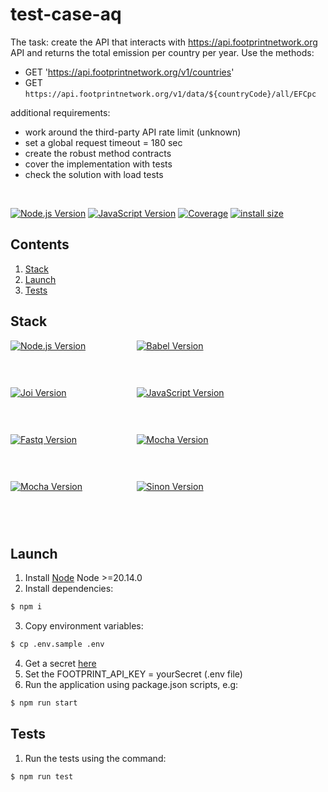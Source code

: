 # test-case-aq
The task: create the API that interacts with https://api.footprintnetwork.org API and returns the total emission per country per year.
Use the methods:
* GET 'https://api.footprintnetwork.org/v1/countries'
* GET `https://api.footprintnetwork.org/v1/data/${countryCode}/all/EFCpc`

additional requirements:
* work around the third-party API rate limit (unknown) 
* set a global request timeout = 180 sec
* create the robust method contracts
* cover the implementation with tests
* check the solution with load tests

<br>
<p style="display: block; width: 100%; text-align:left;">
  <a href="https://nodejs.org/en/about" target="_blank"><img src="https://img.shields.io/badge/Node.js-v20.14.0-blue?logo=nodedotjs" alt="Node.js Version" /></a>
  <a href="https://ecma-international.org/" target="_blank"><img src="https://img.shields.io/badge/JavaScript-ECMA412-blue?logo=javascript" alt="JavaScript Version" /></a>
  <a href="" target="_blank"><img src="https://img.shields.io/badge/covarage-100%25-%2300c642?style=flat" alt="Coverage" /></a>
  <a href="" rel="nofollow"><img src="https://img.shields.io/badge/istall_size-140%20KB-%23ebdb32?style=flat" alt="install size"></a>
</p>

## Contents

1. [Stack](#stack)
2. [Launch](#launch)
3. [Tests](#tests)

## Stack

<div>
    <div>
          <div style="display: flex; flex-wrap: wrap; height: 300px;">
            <div style="width: 40%; height: fit-content;"><a href="https://nodejs.org/en/about" target="_blank"><img src="https://img.shields.io/badge/Node.js-v20.14.0-blue?style=for-the-badge&logo=nodedotjs" alt="Node.js Version" /></a></div>
            <div style="width: 40%; height: fit-content;"><a href="https://babeljs.io/" target="_blank"><img src="https://img.shields.io/badge/@babel/core-v7.26.0-blue?style=for-the-badge&logo=babel" alt="Babel Version" /></a></div>
            <div style="width: 40%; height: fit-content;"><a href="https://www.npmjs.com/package/joi" target="_blank"><img src="https://img.shields.io/badge/Joi-v17.13.3-blue?style=for-the-badge" alt="Joi Version" /></a></div>
            <div style="width: 40%; height: fit-content;"><a href="https://ecma-international.org/" target="_blank"><img src="https://img.shields.io/badge/JavaScript-ECMA412-blue?style=for-the-badge&logo=javascript" alt="JavaScript Version" /></a></div>
            <div style="width: 40%; height: fit-content;"><a href="https://www.npmjs.com/package/fastq" target="_blank"><img src="https://img.shields.io/badge/fastq-v1.18.0-blue?style=for-the-badge" alt="Fastq Version" /></a></div>
            <div style="width: 40%; height: fit-content;"><a href="https://mochajs.org/" target="_blank"><img src="https://img.shields.io/badge/Mocha-v11.1.0-blue?style=for-the-badge&logo=mocha" alt="Mocha Version" /></a></div>
            <div style="width: 40%; height: fit-content;"><a href="https://www.chaijs.com/" target="_blank"><img src="https://img.shields.io/badge/Chai-v5.1.2-blue?style=for-the-badge&logo=chai" alt="Mocha Version" /></a></div>
            <div style="width: 40%; height: fit-content;"><a href="https://www.npmjs.com/package/sinon" target="_blank"><img src="https://img.shields.io/badge/Sinon-v19.0.2-blue?style=for-the-badge" alt="Sinon Version" /></a></div>
          </div>
    </div>
</div>

## Launch

1. Install <a href="https://nodejs.org/en" target="_blank">Node</a> Node >=20.14.0
2. Install dependencies:
``` bash
$ npm i
```
3. Copy environment variables:
``` bash
$ cp .env.sample .env
```
4. Get a secret <a href="https://share.doppler.com" target="_blank">here</a>
5. Set the FOOTPRINT_API_KEY = yourSecret (.env file)
6. Run the application using package.json scripts, e.g:
``` bash
$ npm run start
```
## Tests

1. Run the tests using the command:
``` bash
$ npm run test
```
